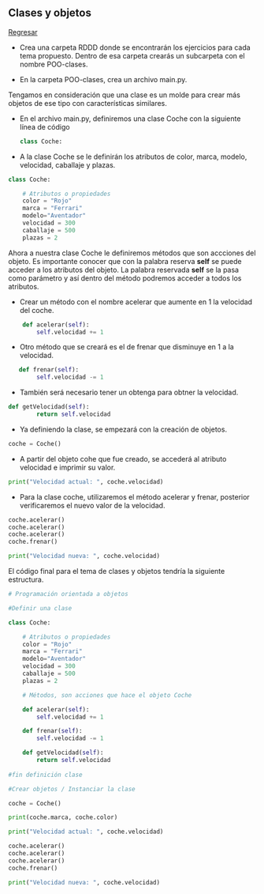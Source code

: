 ## Clases y objetos

[Regresar](/CodingBootcampsESPOL-RDDW/)

+ Crea una carpeta RDDD donde se encontrarán los ejercicios para cada tema propuesto. Dentro de esa carpeta crearás un subcarpeta con el nombre POO-clases.

+ En la carpeta POO-clases, crea un archivo main.py. 

Tengamos en consideración que una clase es un molde para crear más objetos de ese tipo con características similares.

+ En el archivo main.py, definiremos una clase Coche con la siguiente línea de código

  ```Python
  class Coche:
  ```

+ A la clase Coche se le definirán los atributos de color, marca, modelo, velocidad, caballaje y plazas.

```Python
class Coche: 

    # Atributos o propiedades
    color = "Rojo"
    marca = "Ferrari"
    modelo="Aventador"
    velocidad = 300
    caballaje = 500
    plazas = 2
```

 Ahora a nuestra clase Coche le definiremos métodos que son accciones del objeto. Es importante conocer que con la palabra reserva **self** se puede acceder a los atributos del objeto. La palabra reservada **self** se la pasa como parámetro y así dentro del método podremos acceder a todos los atributos. 

 + Crear un método con el nombre acelerar que aumente en 1 la velocidad del coche.

```Python
    def acelerar(self):
        self.velocidad += 1

```

+ Otro método que se creará es el de frenar que disminuye en 1 a la velocidad.

```Python
   def frenar(self):
        self.velocidad -= 1

```

+ También será necesario tener un obtenga para obtner la velocidad.

```Python
def getVelocidad(self):
        return self.velocidad

```
+ Ya definiendo la clase, se empezará con la creación de objetos. 

```Python
coche = Coche()
```

+ A partir del objeto cohe que fue creado, se accederá al atributo velocidad e imprimir su valor. 

```Python
print("Velocidad actual: ", coche.velocidad)
```

+ Para la clase coche, utilizaremos el método acelerar y frenar, posterior verificaremos el nuevo valor de la velocidad.

```Python
coche.acelerar()
coche.acelerar()
coche.acelerar()
coche.frenar()

print("Velocidad nueva: ", coche.velocidad)
```
El código final para el tema de clases y objetos tendría la siguiente estructura.

```Python
# Programación orientada a objetos

#Definir una clase

class Coche: 

    # Atributos o propiedades
    color = "Rojo"
    marca = "Ferrari"
    modelo="Aventador"
    velocidad = 300
    caballaje = 500
    plazas = 2

    # Métodos, son acciones que hace el objeto Coche

    def acelerar(self):
        self.velocidad += 1

    def frenar(self):
        self.velocidad -= 1

    def getVelocidad(self):
        return self.velocidad
    
#fin definición clase

#Crear objetos / Instanciar la clase

coche = Coche()

print(coche.marca, coche.color)

print("Velocidad actual: ", coche.velocidad)

coche.acelerar()
coche.acelerar()
coche.acelerar()
coche.frenar()

print("Velocidad nueva: ", coche.velocidad)
```
